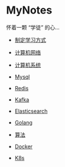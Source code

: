 # MyNotes

怀着一颗 “学徒” 的心...

* <a href='./learn.md'>制定学习方式</a>
* <a href='./network.md'>计算机网络</a>
* <a href='./system.md'>计算机系统</a>
* <a href='./mysql.md'>Mysql</a>
* <a href='./redis.md'>Redis</a>
* <a href='./kafka.md'>Kafka</a>
* <a href='./elasticsearch.md'>Elasticsearch</a>
* <a href='./golang.md'>Golang</a>

* <a href='./algorithm.md'>算法</a>

* <a href='./docker.md'>Docker</a>
* <a href='./k8s.md'>K8s</a>
